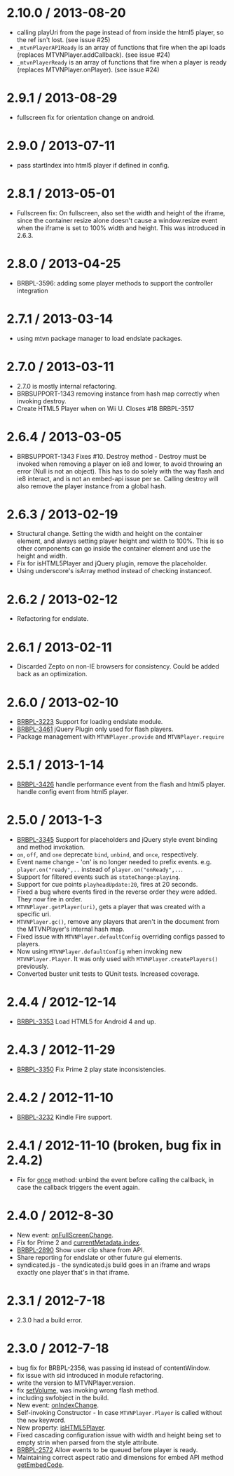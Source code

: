 2.10.0 / 2013-08-20 
==================

  * calling playUri from the page instead of from inside the html5 player, so the ref isn't lost. (see issue #25)
  * `_mtvnPlayerAPIReady` is an array of functions that fire when the api loads (replaces MTVNPlayer.addCallback). (see issue #24)
  * `_mtvnPlayerReady` is an array of functions that fire when a player is ready (replaces MTVNPlayer.onPlayer). (see issue #24)

2.9.1 / 2013-08-29 
==================

  * fullscreen fix for orientation change on android.

2.9.0 / 2013-07-11 
==================

  * pass startIndex into html5 player if defined in config.

2.8.1 / 2013-05-01 
==================

  * Fullscreen fix: On fullscreen, also set the width and height of the iframe, since the container resize alone doesn't cause a window.resize event when the iframe is set to 100% width and height. This was introduced in 2.6.3.

2.8.0 / 2013-04-25 
==================

  * BRBPL-3596: adding some player methods to support the controller integration

2.7.1 / 2013-03-14 
==================

  * using mtvn package manager to load endslate packages. 
  

2.7.0 / 2013-03-11 
==================

  * 2.7.0 is mostly internal refactoring. 
  * BRBSUPPORT-1343 removing instance from hash map correctly when invoking destroy.
  * Create HTML5 Player when on Wii U. Closes #18 BRBPL-3517

2.6.4 / 2013-03-05 
==================

  * BRBSUPPORT-1343 Fixes #10. Destroy method - Destroy must be invoked when removing a player on ie8 and lower, to avoid throwing an error (Null is not an object). This has to do solely with the way flash and ie8 interact, and is not an embed-api issue per se. Calling destroy will also remove the player instance from a global hash.


2.6.3 / 2013-02-19 
==================

  * Structural change. Setting the width and height on the container element, and always setting player height and width to 100%. This is so other components can go inside the container element and use the height and width. 
  * Fix for isHTML5Player and jQuery plugin, remove the placeholder. 
  * Using underscore's isArray method instead of checking instanceof.

2.6.2 / 2013-02-12 
==================

  * Refactoring for endslate. 

2.6.1 / 2013-02-11 
==================

  * Discarded Zepto on non-IE browsers for consistency. Could be added back as an optimization.
  

2.6.0 / 2013-02-10 
==================

  * [BRBPL-3223](http://jira.mtvi.com/browse/BRBPL-3223) Support for loading endslate module.
  * [BRBPL-3461](http://jira.mtvi.com/browse/BRBPL-3461) jQuery Plugin only used for flash players. 
  * Package management with `MTVNPlayer.provide` and `MTVNPlayer.require`

 
2.5.1 / 2013-1-14 
==================

  * [BRBPL-3426](http://jira.mtvi.com/browse/BRBPL-3426) handle performance event from the flash and html5 player. handle config event from html5 player. 


2.5.0 / 2013-1-3 
==================

  * [BRBPL-3345](http://jira.mtvi.com/browse/BRBPL-3345) Support for placeholders and jQuery style event binding and method invokation.
  * `on`, `off`, and `one` deprecate `bind`, `unbind`, and `once`, respectively. 
  * Event name change - 'on' is no longer needed to prefix events. e.g. `player.on("ready",..` instead of `player.on("onReady",..`.
  * Support for filtered events such as `stateChange:playing`. 
  * Support for cue points `playheadUpdate:20`, fires at 20 seconds.
  * Fixed a bug where events fired in the reverse order they were added. They now fire in order.
  * `MTVNPlayer.getPlayer(uri)`, gets a player that was created with a specific uri.
  * `MTVNPlayer.gc()`, remove any players that aren't in the document from the MTVNPlayer's internal hash map.
  * Fixed issue with `MTVNPlayer.defaultConfig` overriding configs passed to players.
  * Now using `MTVNPlayer.defaultConfig` when invoking new `MTVNPlayer.Player`. It was only used with `MTVNPlayer.createPlayers()` previously.
  * Converted buster unit tests to QUnit tests. Increased coverage.


2.4.4 / 2012-12-14 
==================

  * [BRBPL-3353](http://jira.mtvi.com/browse/BRBPL-3353) Load HTML5 for Android 4 and up.


2.4.3 / 2012-11-29 
==================

  * [BRBPL-3350](http://jira.mtvi.com/browse/BRBPL-3350) Fix Prime 2 play state inconsistencies. 


2.4.2 / 2012-11-10 
==================

  * [BRBPL-3232](http://jira.mtvi.com/browse/BRBPL-3232) Kindle Fire support. 
  
  
2.4.1 / 2012-11-10 (broken, bug fix in 2.4.2)
==================

  * Fix for [once](http://mtvn-player.github.com/embed-api/docs/#!/api/MTVNPlayer.Player-method-once) method: unbind the event before calling the callback, in case the callback triggers the event again.
 

2.4.0 / 2012-8-30 
==================
  * New event: [onFullScreenChange](http://mtvn-player.github.com/embed-api/docs/#!/api/MTVNPlayer.Events-event-onFullScreenChange).
  * Fix for Prime 2 and [currentMetadata.index](http://mtvn-player.github.com/embed-api/docs/#!/api/MTVNPlayer.Player-property-currentMetadata).
  * [BRBPL-2890](http://jira.mtvi.com/browse/BRBPL-2890) Show user clip share from API. 
  * Share reporting for endslate or other future gui elements.
  * syndicated.js - the syndicated.js build goes in an iframe and wraps exactly one player that's in that iframe.


2.3.1 / 2012-7-18
==================
  * 2.3.0 had a build error.
 

2.3.0 / 2012-7-18
==================
  * bug fix for BRBPL-2356, was passing id instead of contentWindow.
  * fix issue with sid introduced in module refactoring.
  * write the version to MTVNPlayer.version.
  * fix [setVolume](http://mtvn-player.github.com/embed-api/docs/#!/api/MTVNPlayer.Player-method-setVolume), was invoking wrong flash method.
  * including swfobject in the build.
  * New event: [onIndexChange](http://mtvn-player.github.com/embed-api/docs/#!/api/MTVNPlayer.Events-event-onIndexChange).
  * Self-invoking Constructor - In case `MTVNPlayer.Player` is called without the `new` keyword.
  * New property: [isHTML5Player](http://mtvn-player.github.com/embed-api/docs/#!/api/MTVNPlayer-property-isHTML5Player).
  * Fixed cascading configuration issue with width and height being set to empty strin when parsed from the style attribute.
  * [BRBPL-2572](http://jira.mtvi.com/browse/BRBPL-2572) Allow events to be queued before player is ready.
  * Maintaining correct aspect ratio and dimensions for embed API method [getEmbedCode](http://mtvn-player.github.com/embed-api/docs/#!/api/MTVNPlayer.Player-method-getEmbedCode).
